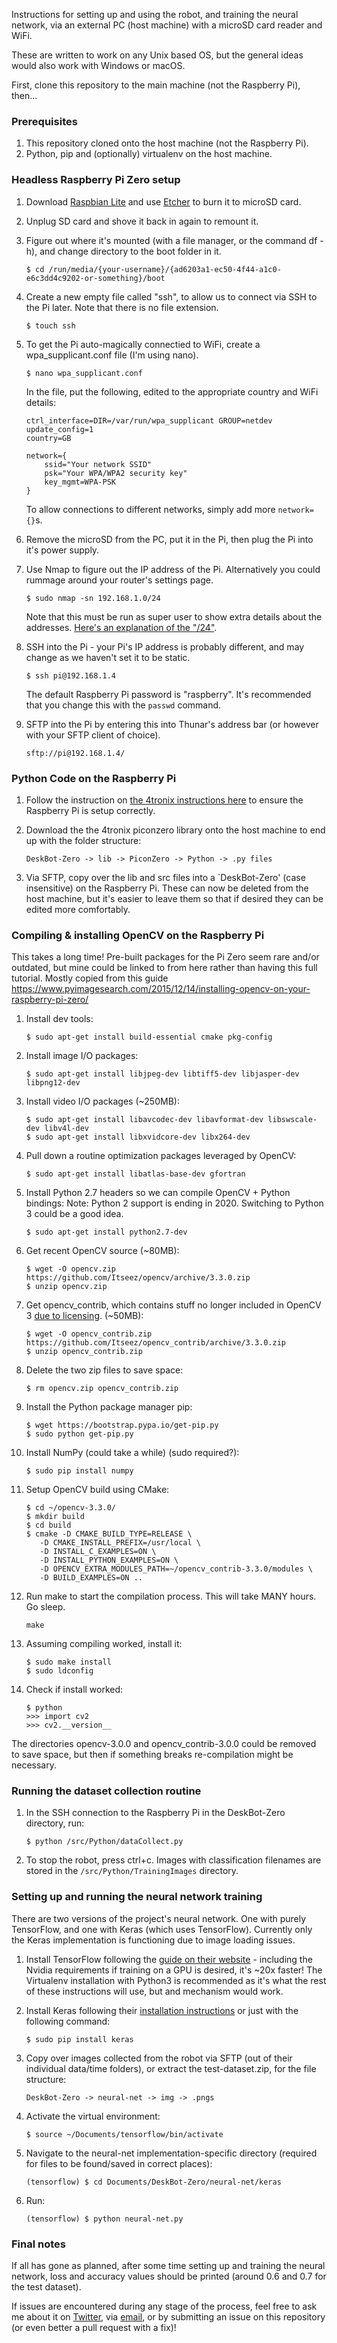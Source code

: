 Instructions for setting up and using the robot, and training the neural network, via an external PC (host machine) with a microSD card reader and WiFi.

These are written to work on any Unix based OS, but the general ideas would also work with Windows or macOS.

First, clone this repository to the main machine (not the Raspberry Pi), then...


### Prerequisites
1. This repository cloned onto the host machine (not the Raspberry Pi).
2. Python, pip and (optionally) virtualenv on the host machine.


### Headless Raspberry Pi Zero setup

1. Download [Raspbian Lite](https://www.raspberrypi.org/downloads/raspbian/) and use [Etcher](https://etcher.io/) to burn it to microSD card.


2. Unplug SD card and shove it back in again to remount it.


3. Figure out where it's mounted (with a file manager, or the command df -h), and change directory to the boot folder in it.
   ```
   $ cd /run/media/{your-username}/{ad6203a1-ec50-4f44-a1c0-e6c3dd4c9202-or-something}/boot
   ```

4. Create a new empty file called "ssh", to allow us to connect via SSH to the Pi later. Note that there is no file extension.
   ```
   $ touch ssh
   ```


5. To get the Pi auto-magically connectied to WiFi, create a wpa_supplicant.conf file (I'm using nano).
   ```
   $ nano wpa_supplicant.conf
   ```
   In the file, put the following, edited to the appropriate country and WiFi details:
   ```
   ctrl_interface=DIR=/var/run/wpa_supplicant GROUP=netdev
   update_config=1
   country=GB
   
   network={
	   ssid="Your network SSID"
	   psk="Your WPA/WPA2 security key"
	   key_mgmt=WPA-PSK
   }
   ```
   To allow connections to different networks, simply add more `network={}`s.


6. Remove the microSD from the PC, put it in the Pi, then plug the Pi into it's power supply.


7. Use Nmap to figure out the IP address of the Pi. Alternatively you could rummage around your router's settings page.
   ```
   $ sudo nmap -sn 192.168.1.0/24
   ```
   Note that this must be run as super user to show extra details about the addresses. [Here's an explanation of the "/24"](https://serverfault.com/questions/270005/what-is-the-slash-after-the-ip).


8. SSH into the Pi - your Pi's IP address is probably different, and may change as we haven't set it to be static.
   ```
   $ ssh pi@192.168.1.4
   ```
   The default Raspberry Pi password is "raspberry". It's recommended that you change this with the `passwd` command.


9. SFTP into the Pi by entering this into Thunar's address bar (or however with your SFTP client of choice).
   ```
   sftp://pi@192.168.1.4/
   ```



### Python Code on the Raspberry Pi

1. Follow the instruction on [the 4tronix instructions here](https://4tronix.co.uk/blog/?p=1224) to ensure the Raspberry Pi is setup correctly.


2. Download the the 4tronix piconzero library onto the host machine to end up with the folder structure:
   ```
   DeskBot-Zero -> lib -> PiconZero -> Python -> .py files
   ```


3. Via SFTP, copy over the lib and src files into a `DeskBot-Zero' (case insensitive) on the Raspberry Pi. These can now be deleted from the host machine, but it's easier to leave them so that if desired they can be edited more comfortably.
 


### Compiling & installing OpenCV on the Raspberry Pi
This takes a long time! Pre-built packages for the Pi Zero seem rare and/or outdated, but mine could be linked to from here rather than having this full tutorial. Mostly copied from this guide https://www.pyimagesearch.com/2015/12/14/installing-opencv-on-your-raspberry-pi-zero/


1. Install dev tools:
   ```
   $ sudo apt-get install build-essential cmake pkg-config
   ```


2. Install image I/O packages:
   ```
   $ sudo apt-get install libjpeg-dev libtiff5-dev libjasper-dev libpng12-dev
   ```


3. Install video I/O packages (~250MB):
   ```
   $ sudo apt-get install libavcodec-dev libavformat-dev libswscale-dev libv4l-dev
   $ sudo apt-get install libxvidcore-dev libx264-dev
   ```


4. Pull down a routine optimization packages leveraged by OpenCV:
   ```
   $ sudo apt-get install libatlas-base-dev gfortran
   ```


5. Install Python 2.7 headers so we can compile OpenCV + Python bindings:
   Note: Python 2 support is ending in 2020. Switching to Python 3 could be a good idea.
   ```
   $ sudo apt-get install python2.7-dev
   ```


6. Get recent OpenCV source (~80MB):
   ```
   $ wget -O opencv.zip https://github.com/Itseez/opencv/archive/3.3.0.zip
   $ unzip opencv.zip
   ```


7. Get opencv_contrib, which contains stuff no longer included in OpenCV 3 [due to licensing](https://www.pyimagesearch.com/2015/07/16/where-did-sift-and-surf-go-in-opencv-3/). (~50MB):
   ```
   $ wget -O opencv_contrib.zip https://github.com/Itseez/opencv_contrib/archive/3.3.0.zip
   $ unzip opencv_contrib.zip
   ```


8. Delete the two zip files to save space:
   ```
   $ rm opencv.zip opencv_contrib.zip
   ```


9. Install the Python package manager pip:
   ```
   $ wget https://bootstrap.pypa.io/get-pip.py
   $ sudo python get-pip.py
   ```


10. Install NumPy (could take a while) (sudo required?):
    ```
    $ sudo pip install numpy
    ```


11. Setup OpenCV build using CMake:
    ```
    $ cd ~/opencv-3.3.0/
    $ mkdir build
    $ cd build
    $ cmake -D CMAKE_BUILD_TYPE=RELEASE \
       -D CMAKE_INSTALL_PREFIX=/usr/local \
       -D INSTALL_C_EXAMPLES=ON \
       -D INSTALL_PYTHON_EXAMPLES=ON \
       -D OPENCV_EXTRA_MODULES_PATH=~/opencv_contrib-3.3.0/modules \
       -D BUILD_EXAMPLES=ON ..
    ```


12. Run make to start the compilation process. This will take MANY hours. Go sleep.
    ```
    make
    ```


13. Assuming compiling worked, install it:
    ```
    $ sudo make install
    $ sudo ldconfig
    ```


14. Check if install worked:
    ```
    $ python
    >>> import cv2
    >>> cv2.__version__

    ```   
The directories opencv-3.0.0 and opencv_contrib-3.0.0 could be removed to save space, but then if something breaks re-compilation might be necessary.



### Running the dataset collection routine

1. In the SSH connection to the Raspberry Pi in the DeskBot-Zero directory, run:
   ```
   $ python /src/Python/dataCollect.py
   ```


2. To stop the robot, press ctrl+c. Images with classification filenames are stored in the `/src/Python/TrainingImages` directory.



### Setting up and running the neural network training

There are two versions of the project's neural network. One with purely TensorFlow, and one with Keras (which uses TensorFlow). Currently only the Keras implementation is functioning due to image loading issues.

1. Install TensorFlow following the [guide on their website](https://www.tensorflow.org/install/) - including the Nvidia requirements if training on a GPU is desired, it's ~20x faster! The Virtualenv installation with Python3 is recommended as it's what the rest of these instructions will use, but and mechanism would work.


2. Install Keras following their [installation instructions](https://keras.io/#installation) or just with the following command:
   ```
   $ sudo pip install keras
   ```


3. Copy over images collected from the robot via SFTP (out of their individual data/time folders), or extract the test-dataset.zip, for the file structure:
   ```
   DeskBot-Zero -> neural-net -> img -> .pngs
   ```
  
  
4. Activate the virtual environment:
   ```
   $ source ~/Documents/tensorflow/bin/activate
   ```
   

5. Navigate to the neural-net implementation-specific directory (required for files to be found/saved in correct places):
   ```
   (tensorflow) $ cd Documents/DeskBot-Zero/neural-net/keras
   ```

6. Run:
   ```
   (tensorflow) $ python neural-net.py
   ```
   

### Final notes

If all has gone as planned, after some time setting up and training the neural network, loss and accuracy values should be printed (around 0.6 and 0.7 for the test dataset).


If issues are encountered during any stage of the process, feel free to ask me about it on [Twitter](http://twitter.com/burntcustard), via [email](mailto:burntcustard@gmail.com), or by submitting an issue on this repository (or even better a pull request with a fix)!
